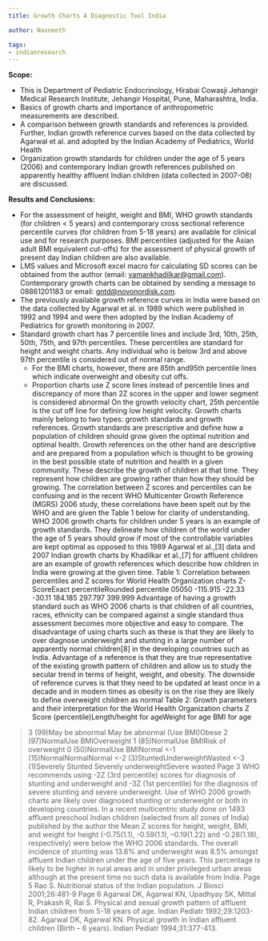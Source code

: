 ```yaml
---
title: Growth Charts A Diagnostic Tool India

author: Navneeth

tags: 
- indianresearch
---
```




**Scope:** 
- This is Department of Pediatric Endocrinology, Hirabai Cowasji Jehangir Medical Research Institute, Jehangir Hospital, Pune, Maharashtra, India.
-  Basics of growth charts and importance of anthropometric measurements are described. 
- A comparison between growth standards and references is provided. Further, Indian growth reference curves based on the data collected by Agarwal et al. and adopted by the Indian Academy of Pediatrics, World Health
- Organization growth standards for children under the age of 5 years (2006) and contemporary Indian growth references published on apparently healthy affluent Indian children (data collected in 2007-08) are discussed.

**Results and Conclusions:**
- For the assessment of height, weight and BMI, WHO growth standards (for children < 5 years) and contemporary cross sectional reference percentile curves (for children from 5-18 years) are available for clinical use and for research purposes. BMI percentiles (adjusted for the Asian adult BMI equivalent cut-offs) for the assessment of physical growth of present day Indian children are also available.
- LMS values and Microsoft excel macro for calculating SD scores can be obtained from the author (email: vamankhadilkar@gmail.com). Contemporary growth charts can be obtained by sending a message to 08861201183 or email: gntd@novonordisk.com.
- The previously available growth reference curves in India were based on the data collected by Agarwal et al. in 1989 which were published in 1992 and 1994 and were then adopted by the Indian Academy of Pediatrics for growth monitoring in 2007.
- Standard growth chart has 7 percentile lines and include 3rd, 10th, 25th, 50th, 75th, and 97th percentiles. These percentiles are standard for height and weight charts. Any individual who is below 3rd and above 97th percentile is considered out of normal range. 
	- For the BMI charts, however, there are 85th and95th percentile lines which indicate overweight and obesity cut offs.
	- Proportion charts use Z score lines instead of percentile lines and discrepancy of more than 2Z scores in the upper and lower segment is considered abnormal
On
the growth velocity chart, 25th percentile is the cut off line
for defining low height velocity.
Growth charts mainly belong to two types: growth standards
and growth references. Growth standards are prescriptive
and define how a population of children should grow
given the optimal nutrition and optimal health. Growth
references on the other hand are descriptive and are
prepared from a population which is thought to be growing
in the best possible state of nutrition and health in a given
community. These describe the growth of children at that
time. They represent how children are growing rather than
how they should be growing.
The correlation between Z
scores and percentiles can be confusing and in the recent
WHO Multicenter Growth Reference (MGRS) 2006 study,
these correlations have been spelt out by the WHO and
are given the Table 1 below for clarity of understanding.
WHO 2006 growth charts for children under 5 years is an
example of growth standards. They delineate how children
of the world under the age of 5 years should grow if most
of the controllable variables are kept optimal as opposed
to this 1989 Agarwal et al.,[3] data and 2007 Indian growth
charts by Khadilkar et al.,[7] for affluent children are an
example of growth references which describe how children
in India were growing at the given time.
Table 1: Correlation between percentiles and Z scores
for World Health Organization charts
Z-ScoreExact percentileRounded percentile
05050
-115.915
-22.33
-30.11
184.185
297.797
399.999
Advantage of having a growth standard such as WHO
2006 charts is that children of all countries, races, ethnicity
can be compared against a single standard thus assessment
becomes more objective and easy to compare. The
disadvantage of using charts such as these is that they are
likely to over diagnose underweight and stunting in a large
number of apparently normal children[8] in the developing
countries such as India.
Advantage of a reference is that they are true representative
of the existing growth pattern of children and allow us
to study the secular trend in terms of height, weight, and
obesity. The downside of reference curves is that they need
to be updated at least once in a decade and in modern times
as obesity is on the rise they are likely to define overweight
children as normal
Table 2: Growth parameters and their interpretation for
the World Health Organization charts
Z Score
(percentile)Length/height
for ageWeight for age BMI for age
>3 (99)May be abnormal May be abnormal
(Use BMI)Obese
>2 (97)NormalUse BMIOverweight
>1 (85)NormalUse BMIRisk of overweight
0 (50)NormalUse BMINormal
<-1 (15)NormalNormalNormal
<-2 (3)StuntedUnderweightWasted
<-3 (1)Severely Stunted Severely
underweightSevere wasted
Page 3
WHO recommends using -2Z (3rd percentile) scores
for diagnosis of stunting and underweight and -3Z
(1st percentile) for the diagnosis of severe stunting and
severe underweight.
Use of WHO 2006 growth charts are likely over diagnosed
stunting or underweight or both in developing countries. In
a recent multicentric study done on 1493 affluent preschool
Indian children (selected from all zones of India) published
by the author the Mean Z scores for height, weight, BMI,
and weight for height (-0.75(1.1), -0.59(1.1), –0.19(1.22)
and -0.26(1.18), respectively) were below the WHO 2006
standards. The overall incidence of stunting was 13.6% and
underweight was 8.5% amongst affluent Indian children
under the age of five years. This percentage is likely to be
higher in rural areas and in under privileged urban areas
although at the present time no such data is available from
India.
Page 5
Rao S. Nutritional status of the Indian population. J Biosci
2001;26:481-9
Page 6
Agarwal DK, Agarwal KN, Upadhyay SK, Mittal R, Prakash R, Rai S.
Physical and sexual growth pattern of affluent Indian children from
5-18 years of age. Indian Pediatr 1992;29:1203-82.
Agarwal DK, Agarwal KN. Physical growth in Indian affluent children
(Birth – 6 years). Indian Pediatr 1994;31:377-413.
